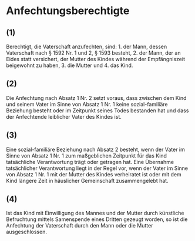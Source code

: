 # Anfechtungsberechtigte



## (1)

 Berechtigt, die Vaterschaft anzufechten, sind:  1.
 der Mann, dessen Vaterschaft nach § 1592 Nr. 1 und 2, § 1593 besteht,
 2.
 der Mann, der an Eides statt versichert, der Mutter des Kindes während der Empfängniszeit beigewohnt zu haben,
 3.
 die Mutter und
 4.
 das Kind.


## (2)

 Die Anfechtung nach Absatz 1 Nr. 2 setzt voraus, dass zwischen dem Kind und seinem Vater im Sinne von Absatz 1 Nr. 1 keine sozial-familiäre Beziehung besteht oder im Zeitpunkt seines Todes bestanden hat und dass der Anfechtende leiblicher Vater des Kindes ist.

## (3)

 Eine sozial-familiäre Beziehung nach Absatz 2 besteht, wenn der Vater im Sinne von Absatz 1 Nr. 1 zum maßgeblichen Zeitpunkt für das Kind tatsächliche Verantwortung trägt oder getragen hat. Eine Übernahme tatsächlicher Verantwortung liegt in der Regel vor, wenn der Vater im Sinne von Absatz 1 Nr. 1 mit der Mutter des Kindes verheiratet ist oder mit dem Kind längere Zeit in häuslicher Gemeinschaft zusammengelebt hat.

## (4)

 Ist das Kind mit Einwilligung des Mannes und der Mutter durch künstliche Befruchtung mittels Samenspende eines Dritten gezeugt worden, so ist die Anfechtung der Vaterschaft durch den Mann oder die Mutter ausgeschlossen. 

